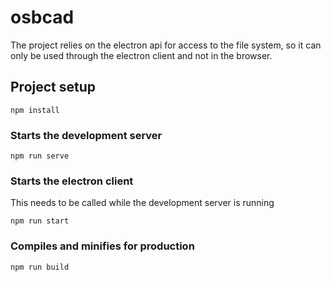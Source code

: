 # osbcad

The project relies on the electron api for access to the file system, so it can only be used through the electron client and not in the browser.

## Project setup
```
npm install
```

### Starts the development server
```
npm run serve
```

### Starts the electron client
This needs to be called while the development server is running
```
npm run start
```

### Compiles and minifies for production
```
npm run build
```